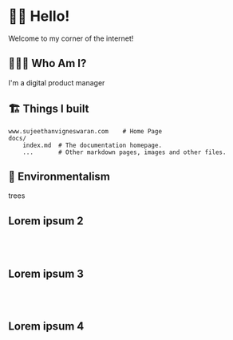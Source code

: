 # 👋🏾 Hello!

Welcome to my corner of the internet!

## 👨🏽‍💻 Who Am I?

I'm a digital product manager

## 🏗️ Things I built

    www.sujeethanvigneswaran.com    # Home Page
    docs/
        index.md  # The documentation homepage.
        ...       # Other markdown pages, images and other files.

## 🌿 Environmentalism

trees

## Lorem ipsum 2
<br><br>

## Lorem ipsum 3
<br><br>

## Lorem ipsum 4
<br><br>

